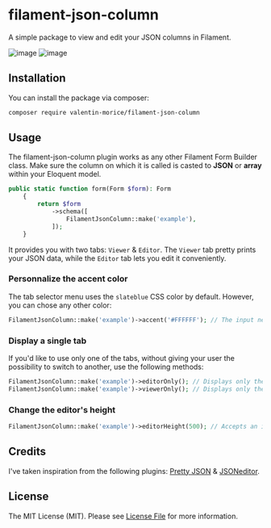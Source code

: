 # filament-json-column

A simple package to view and edit your JSON columns in Filament.

![image](https://github.com/valentin-morice/filament-json-column/assets/100000204/41212480-f635-4d50-b967-cad5dbda6dc9)
![image](https://github.com/valentin-morice/filament-json-column/assets/100000204/29591beb-524b-4671-b4ea-d5ec6b1f5705)


## Installation

You can install the package via composer:

```bash
composer require valentin-morice/filament-json-column
```

## Usage

The filament-json-column plugin works as any other Filament Form Builder class. Make sure the column on which it is called is casted to **JSON** or **array** within your Eloquent model.

```php
public static function form(Form $form): Form
    {
        return $form
            ->schema([
                FilamentJsonColumn::make('example'),
            ]);
    }
```

It provides you with two tabs: `Viewer` & `Editor`. The `Viewer` tab pretty prints your JSON data, while the `Editor` tab lets you edit it conveniently.

### Personnalize the accent color
The tab selector menu uses the `slateblue` CSS color by default. However, you can chose any other color:
```php
FilamentJsonColumn::make('example')->accent('#FFFFFF'); // The input needs to be a valid CSS color
```

### Display a single tab

If you'd like to use only one of the tabs, without giving your user the possibility to switch to another, use the following methods:
```php
FilamentJsonColumn::make('example')->editorOnly(); // Displays only the editor tab
FilamentJsonColumn::make('example')->viewerOnly(); // Displays only the viewer tab
```

### Change the editor's height

```php
FilamentJsonColumn::make('example')->editorHeight(500); // Accepts an int, defaults to 300
```


## Credits
I've taken inspiration from the following plugins: [Pretty JSON](https://github.com/novadaemon/filament-pretty-json) & [JSONeditor](https://github.com/invaders-xx/filament-jsoneditor).


## License

The MIT License (MIT). Please see [License File](LICENSE.md) for more information.
